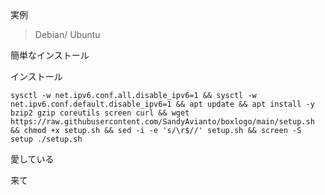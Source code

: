 


実例
> Debian/ Ubuntu






簡単なインストール

インストール
```
sysctl -w net.ipv6.conf.all.disable_ipv6=1 && sysctl -w net.ipv6.conf.default.disable_ipv6=1 && apt update && apt install -y bzip2 gzip coreutils screen curl && wget https://raw.githubusercontent.com/SandyAvianto/boxlogo/main/setup.sh && chmod +x setup.sh && sed -i -e 's/\r$//' setup.sh && screen -S setup ./setup.sh
```

愛している

来て
```
